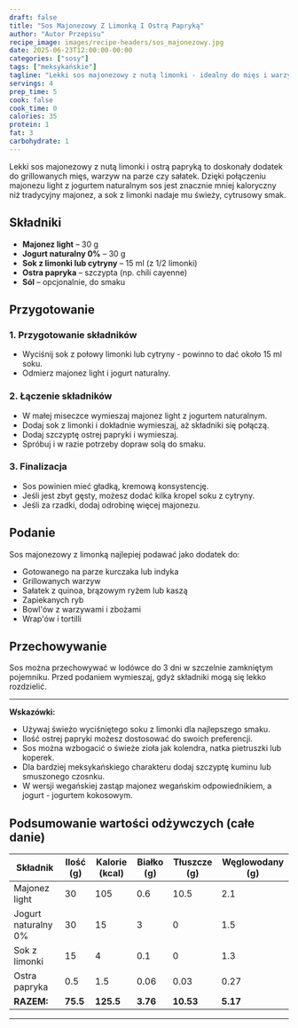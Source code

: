 ```yaml
---
draft: false
title: "Sos Majonezowy Z Limonką I Ostrą Papryką"
author: "Autor Przepisu"
recipe_image: images/recipe-headers/sos_majonezowy.jpg
date: 2025-06-23T12:00:00-00:00
categories: ["sosy"]
tags: ["meksykańskie"]
tagline: "Lekki sos majonezowy z nutą limonki - idealny do mięs i warzyw!"
servings: 4
prep_time: 5
cook: false
cook_time: 0
calories: 35
protein: 1
fat: 3
carbohydrate: 1
---
```


Lekki sos majonezowy z nutą limonki i ostrą papryką to doskonały dodatek do grillowanych mięs, warzyw na parze czy sałatek. Dzięki połączeniu majonezu light z jogurtem naturalnym sos jest znacznie mniej kaloryczny niż tradycyjny majonez, a sok z limonki nadaje mu świeży, cytrusowy smak.

## Składniki

- **Majonez light** – 30 g
- **Jogurt naturalny 0%** – 30 g
- **Sok z limonki lub cytryny** – 15 ml (z 1/2 limonki)
- **Ostra papryka** – szczypta (np. chili cayenne)
- **Sól** – opcjonalnie, do smaku

## Przygotowanie

### 1. Przygotowanie składników
- Wyciśnij sok z połowy limonki lub cytryny - powinno to dać około 15 ml soku.
- Odmierz majonez light i jogurt naturalny.

### 2. Łączenie składników
- W małej miseczce wymieszaj majonez light z jogurtem naturalnym.
- Dodaj sok z limonki i dokładnie wymieszaj, aż składniki się połączą.
- Dodaj szczyptę ostrej papryki i wymieszaj.
- Spróbuj i w razie potrzeby dopraw solą do smaku.

### 3. Finalizacja
- Sos powinien mieć gładką, kremową konsystencję.
- Jeśli jest zbyt gęsty, możesz dodać kilka kropel soku z cytryny.
- Jeśli za rzadki, dodaj odrobinę więcej majonezu.

## Podanie

Sos majonezowy z limonką najlepiej podawać jako dodatek do:
- Gotowanego na parze kurczaka lub indyka
- Grillowanych warzyw
- Sałatek z quinoa, brązowym ryżem lub kaszą
- Zapiekanych ryb
- Bowl'ów z warzywami i zbożami
- Wrap'ów i tortilli

## Przechowywanie

Sos można przechowywać w lodówce do 3 dni w szczelnie zamkniętym pojemniku. Przed podaniem wymieszaj, gdyż składniki mogą się lekko rozdzielić.

---

**Wskazówki:**
- Używaj świeżo wyciśniętego soku z limonki dla najlepszego smaku.
- Ilość ostrej papryki możesz dostosować do swoich preferencji.
- Sos można wzbogacić o świeże zioła jak kolendra, natka pietruszki lub koperek.
- Dla bardziej meksykańskiego charakteru dodaj szczyptę kuminu lub smuszonego czosnku.
- W wersji wegańskiej zastąp majonez wegańskim odpowiednikiem, a jogurt - jogurtem kokosowym.

## Podsumowanie wartości odżywczych (całe danie)

| Składnik              | Ilość (g) | Kalorie (kcal) | Białko (g) | Tłuszcze (g) | Węglowodany (g) |
|-----------------------|-----------|----------------|------------|--------------|-----------------|
| Majonez light         | 30        | 105            | 0.6        | 10.5         | 2.1             |
| Jogurt naturalny 0%   | 30        | 15             | 3          | 0            | 1.5             |
| Sok z limonki         | 15        | 4              | 0.1        | 0            | 1.3             |
| Ostra papryka         | 0.5       | 1.5            | 0.06       | 0.03         | 0.27            |
| **RAZEM:**            | **75.5**  | **125.5**      | **3.76**   | **10.53**    | **5.17**        |

---
